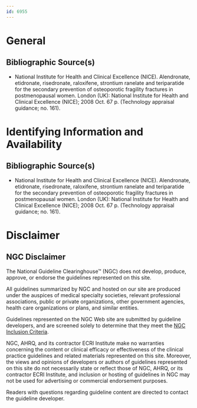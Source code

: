 ```yaml
---
id: 6955
---
```


# General

## Bibliographic Source(s)

- National Institute for Health and Clinical Excellence (NICE). Alendronate, etidronate, risedronate, raloxifene, strontium ranelate and teriparatide for the secondary prevention of osteoporotic fragility fractures in postmenopausal women. London (UK): National Institute for Health and Clinical Excellence (NICE); 2008 Oct. 67 p. (Technology appraisal guidance; no. 161).

# Identifying Information and Availability

## Bibliographic Source(s)

- National Institute for Health and Clinical Excellence (NICE). Alendronate, etidronate, risedronate, raloxifene, strontium ranelate and teriparatide for the secondary prevention of osteoporotic fragility fractures in postmenopausal women. London (UK): National Institute for Health and Clinical Excellence (NICE); 2008 Oct. 67 p. (Technology appraisal guidance; no. 161).

# Disclaimer

## NGC Disclaimer

The National Guideline Clearinghouse™ (NGC) does not develop, produce, approve, or endorse the guidelines represented on this site.

All guidelines summarized by NGC and hosted on our site are produced under the auspices of medical specialty societies, relevant professional associations, public or private organizations, other government agencies, health care organizations or plans, and similar entities.

Guidelines represented on the NGC Web site are submitted by guideline developers, and are screened solely to determine that they meet the [NGC Inclusion Criteria](/help-and-about/summaries/inclusion-criteria).

NGC, AHRQ, and its contractor ECRI Institute make no warranties concerning the content or clinical efficacy or effectiveness of the clinical practice guidelines and related materials represented on this site. Moreover, the views and opinions of developers or authors of guidelines represented on this site do not necessarily state or reflect those of NGC, AHRQ, or its contractor ECRI Institute, and inclusion or hosting of guidelines in NGC may not be used for advertising or commercial endorsement purposes.

Readers with questions regarding guideline content are directed to contact the guideline developer.

